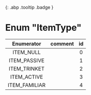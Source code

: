 [ ](#){: .abp .tooltip .badge }
# Enum "ItemType"
|Enumerator|comment|id|
|:--:|:--:|:--:|
| ITEM_NULL |  | 0 |
| ITEM_PASSIVE |  | 1 |
| ITEM_TRINKET |  | 2 |
| ITEM_ACTIVE |  | 3 |
| ITEM_FAMILIAR |  | 4 |